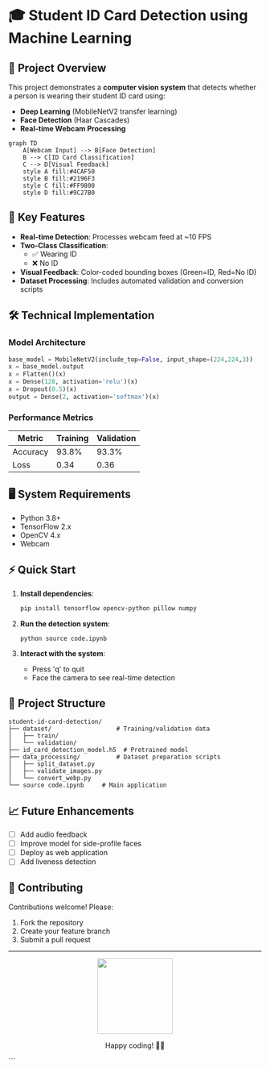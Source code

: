 # 🎓 Student ID Card Detection using Machine Learning



## 📌 Project Overview

This project demonstrates a **computer vision system** that detects whether a person is wearing their student ID card using:
- **Deep Learning** (MobileNetV2 transfer learning)
- **Face Detection** (Haar Cascades)
- **Real-time Webcam Processing**

```mermaid
graph TD
    A[Webcam Input] --> B[Face Detection]
    B --> C[ID Card Classification]
    C --> D[Visual Feedback]
    style A fill:#4CAF50
    style B fill:#2196F3
    style C fill:#FF9800
    style D fill:#9C27B0
```

## 🚀 Key Features

- **Real-time Detection**: Processes webcam feed at ~10 FPS
- **Two-Class Classification**:
  - ✅ Wearing ID
  - ❌ No ID
- **Visual Feedback**: Color-coded bounding boxes (Green=ID, Red=No ID)
- **Dataset Processing**: Includes automated validation and conversion scripts

## 🛠️ Technical Implementation

### Model Architecture
```python
base_model = MobileNetV2(include_top=False, input_shape=(224,224,3))
x = base_model.output
x = Flatten()(x)
x = Dense(128, activation='relu')(x)
x = Dropout(0.5)(x)
output = Dense(2, activation='softmax')(x)
```

### Performance Metrics
| Metric        | Training | Validation |
|---------------|----------|------------|
| Accuracy      | 93.8%    | 93.3%      |
| Loss          | 0.34     | 0.36       |

## 🖥️ System Requirements

- Python 3.8+
- TensorFlow 2.x
- OpenCV 4.x
- Webcam

## ⚡ Quick Start

1. **Install dependencies**:
   ```bash
   pip install tensorflow opencv-python pillow numpy
   ```

2. **Run the detection system**:
   ```bash
   python source code.ipynb
   ```

3. **Interact with the system**:
   - Press 'q' to quit
   - Face the camera to see real-time detection

## 📂 Project Structure

```
student-id-card-detection/
├── dataset/                  # Training/validation data
│   ├── train/
│   └── validation/
├── id_card_detection_model.h5  # Pretrained model
├── data_processing/          # Dataset preparation scripts
│   ├── split_dataset.py
│   ├── validate_images.py
│   └── convert_webp.py
└── source code.ipynb     # Main application
```

## 📈 Future Enhancements

- [ ] Add audio feedback
- [ ] Improve model for side-profile faces
- [ ] Deploy as web application
- [ ] Add liveness detection

## 🤝 Contributing

Contributions welcome! Please:
1. Fork the repository
2. Create your feature branch
3. Submit a pull request

---

<div align="center">
  <img src="https://media.giphy.com/media/Ln2dAW9oycjgmTpjX9/giphy.gif" width="150">
  <p>Happy coding! 👨‍💻</p>
</div>
```


